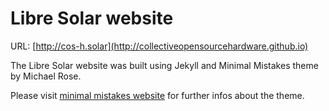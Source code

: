 # Libre Solar website

URL: [http://cos-h.solar](http://collectiveopensourcehardware.github.io)

The Libre Solar website was built using Jekyll and Minimal Mistakes theme by Michael Rose.

Please visit [minimal mistakes website](https://mmistakes.github.io/minimal-mistakes/) for further infos about the theme.
